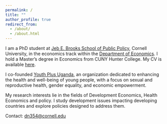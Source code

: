 ```yaml
---
permalink: /
title: ""
author_profile: true
redirect_from: 
  - /about/
  - /about.html
---
```



I am a PhD student at [Jeb E. Brooks School of Public Policy](https://publicpolicy.cornell.edu/), Cornell University, in the economics track within the [Department of Economics](https://economics.cornell.edu/). I hold a Master’s degree in Economics from CUNY Hunter College.  My CV is available [here](https://deborahnakkungu.github.io/files/Deborah_CV.pdf).

I co-founded [Youth Plus Uganda](https://ypec.netlify.app/), an organization dedicated to enhancing the health and well-being of young people, with a focus on sexual and reproductive health, gender equality, and economic empowerment. 

My research interests lie in the fields of Development Economics, Health Economics and policy. I study development issues impacting developing countries and explore policies designed to address them.

 Contact: <a href="mailto:dn354@cornell.edu" >dn354@cornell.edu</a>
